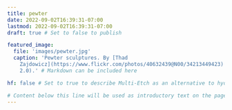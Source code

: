 ```yaml
---
title: pewter
date: 2022-09-02T16:39:31-07:00
lastmod: 2022-09-02T16:39:31-07:00
draft: true # Set to false to publish

featured_image:
  file: 'images/pewter.jpg'
  caption: 'Pewter sculptures. By [Thad
    Zajdowicz](https://www.flickr.com/photos/40632439@N00/34213449423) (CC BY
    2.0).' # Markdown can be included here

hf: false # Set to true to describe Multi-Etch as an alternative to hydrofluoric acid for this metal.

# Content below this line will be used as introductory text on the page.
---
```

